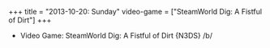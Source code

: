 +++
title = "2013-10-20: Sunday"
video-game = ["SteamWorld Dig: A Fistful of Dirt"]
+++


* Video Game: SteamWorld Dig: A Fistful of Dirt {N3DS} /b/
